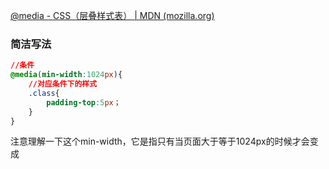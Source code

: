 [@media - CSS（层叠样式表） | MDN (mozilla.org)](https://developer.mozilla.org/zh-CN/docs/Web/CSS/@media)

### 简洁写法

```css
//条件
@media(min-width:1024px){
    //对应条件下的样式
    .class{
        padding-top:5px；
    }
}
```

注意理解一下这个min-width，它是指只有当页面大于等于1024px的时候才会变成